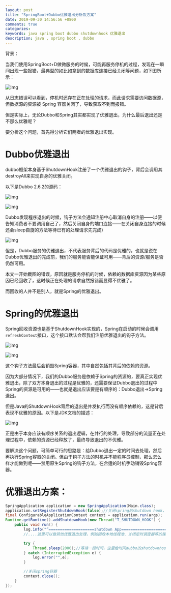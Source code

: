 ```yaml
---
layout: post
title: "SpringBoot+Dubbo优雅退出分析及方案"
date: 2019-09-30 14:56:56 +0800
comments: true
categories: 
keywords: java spring boot dubbo shutdownhook 优雅退出
description: java , spring boot , dubbo
---
```




背景：

当我们使用SpringBoot+D做微服务的时候，可能再服务停机的过程，发现在一瞬间出现一些报错，最典型的如比如拿到的数据库连接已经关闭等问题，如下图所示：

![img](http://jaskey.github.io/images/dubbo-shutdown-hook/dubbo-shutdown-problem.png)



从日志错误可以看到，停机时还存在正在处理的请求，而此请求需要访问数据源，但数据源的资源被 Spring 容器关闭了，导致获取不到而报错。

但是实际上，无论Dubbo和Spring其实都实现了优雅退出，为什么最后退出还是不那么优雅呢？

要分析这个问题，首先得分析它们两者的优雅退出实现。





# Dubbo优雅退出

dubbo框架本身基于ShutdownHook注册了一个优雅退出的钩子，背后会调用其destroyAll来实现自身的优雅关闭。



以下是Dubbo 2.6.2的源码：

![img](http://jaskey.github.io/images/dubbo-shutdown-hook/dubbo-shutdown-sourcecode-1.png)

![img](http://jaskey.github.io/images/dubbo-shutdown-hook/dubbo-shutdown-sourcecode-2.png)

Dubbo发现程序退出的时候，钩子方法会通知注册中心取消自身的注册——以便告知消费者不要调用自己了，然后关闭自身的端口连接——在关闭自身连接的时候还会sleep自旋的方法等待已有的处理请求先完成）

![img](http://jaskey.github.io/images/dubbo-shutdown-hook/dubbo-shutdown-sourcecode-3.png)



但是，Dubbo服务的优雅退出，不代表服务背后的代码是优雅的，也就是说在Dubbo优雅退出的完成前，我们的服务能否能保证可用——背后的资源/服务是否仍然可用。

本文一开始截图的错误，原因就是服务停机的时候，依赖的数据库资源因为某些原因已经回收了，这时候正在处理的请求自然报错而显得不优雅了。



而回收的人并不是别人，就是Spring的优雅退出。

# Spring的优雅退出

Spring回收资源也是基于ShutdownHook实现的，Spring在启动的时候会调用`refreshContext`接口，这个接口默认会帮我们注册优雅退出的钩子方法。

![img](http://jaskey.github.io/images/dubbo-shutdown-hook/spring-shutdown-hook-sourcecode-1.png)

![img](http://jaskey.github.io/images/dubbo-shutdown-hook/spring-shutdown-hook-sourcecode-2.png)

这个钩子方法最后会销毁Spring容器，其中自然包括其背后的依赖的资源。



因为大部分情况下，我们的Dubbo服务是依赖于Spring的资源的，要真正实现优雅退出，除了双方本身退出的过程是优雅的，还需要保证Dubbo退出的过程中Spring的资源是可用的——也就是退出应该要是有顺序的：Dubbo退出→Spring退出。

但是Java的ShutdownHook背后的退出是并发执行而没有顺序依赖的，这是背后表现不优雅的原因。以下是JDK文档的描述：

![img](http://jaskey.github.io/images/dubbo-shutdown-hook/jdk-shudownhook-coments.png)

正是由于本身应该有顺序关系的退出逻辑，在并行的处理，导致部分的流量正在处理过程中，依赖的资源已经释放了，最终导致退出的不优雅。



要解决这个问题，可简单可行的思路是：给Dubbo退出一定的时间去处理，然后再执行Spring容器的关闭。但由于钩子方法的时机并不能程序员控制，那么怎么样才能做到呢——禁用原生Spring的钩子方法，在合适的时机手动销毁Spring容器。



# 优雅退出方案：

```java
SpringApplication application = new SpringApplication(Main.class);
application.setRegisterShutdownHook(false);//关闭spring的shutdown hook，后续手动触发
final ConfigurableApplicationContext context = application.run(args);
Runtime.getRuntime().addShutdownHook(new Thread("T_SHUTDOWN_HOOK") {
    public void run() {
        log.info("”====================shutdown App====================“。");
        //....这里可以做其他优雅退出处理，例如回收本地线程池、关闭定时调度器等的操作

        try {
            Thread.sleep(2000);//等待一段时间，这里给时间dubbo的shutdownhook执行，
        } catch (InterruptedException e) {
            log.error("",e);
        }

        //关闭spring容器
        context.close();
    }
});

```
